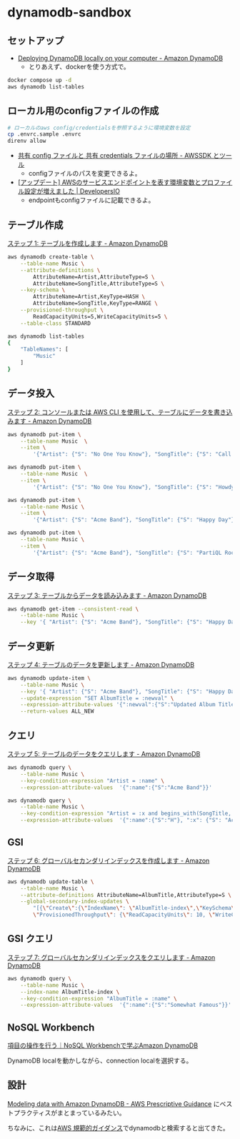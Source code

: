 # dynamodb-sandbox

## セットアップ

- [Deploying DynamoDB locally on your computer - Amazon DynamoDB](https://docs.aws.amazon.com/amazondynamodb/latest/developerguide/DynamoDBLocal.DownloadingAndRunning.html)
  - とりあえず、dockerを使う方式で。

```sh
docker compose up -d
aws dynamodb list-tables
```

## ローカル用のconfigファイルの作成

```sh
# ローカルのaws config/credentialsを参照するように環境変数を設定
cp .envrc.sample .envrc
direnv allow
```

- [共有 config ファイルと 共有 credentials ファイルの場所 - AWSSDK とツール](https://docs.aws.amazon.com/ja_jp/sdkref/latest/guide/file-location.html)
  - configファイルのパスを変更できるよ。
- [[アップデート] AWSのサービスエンドポイントを表す環境変数とプロファイル設定が増えました | DevelopersIO](https://dev.classmethod.jp/articles/aws-endpoint-url-environment-varable-is-supported-on-sdks/)
  - endpointもconfigファイルに記載できるよ。

## テーブル作成

[ステップ 1: テーブルを作成します - Amazon DynamoDB](https://docs.aws.amazon.com/ja_jp/amazondynamodb/latest/developerguide/getting-started-step-1.html)

```sh
aws dynamodb create-table \
    --table-name Music \
    --attribute-definitions \
        AttributeName=Artist,AttributeType=S \
        AttributeName=SongTitle,AttributeType=S \
    --key-schema \
        AttributeName=Artist,KeyType=HASH \
        AttributeName=SongTitle,KeyType=RANGE \
    --provisioned-throughput \
        ReadCapacityUnits=5,WriteCapacityUnits=5 \
    --table-class STANDARD

aws dynamodb list-tables
{
    "TableNames": [
        "Music"
    ]
}
```

## データ投入

[ステップ 2: コンソールまたは AWS CLI を使用して、テーブルにデータを書き込みます - Amazon DynamoDB](https://docs.aws.amazon.com/ja_jp/amazondynamodb/latest/developerguide/getting-started-step-2.html)

```sh
aws dynamodb put-item \
    --table-name Music  \
    --item \
        '{"Artist": {"S": "No One You Know"}, "SongTitle": {"S": "Call Me Today"}, "AlbumTitle": {"S": "Somewhat Famous"}, "Awards": {"N": "1"}}'

aws dynamodb put-item \
    --table-name Music  \
    --item \
        '{"Artist": {"S": "No One You Know"}, "SongTitle": {"S": "Howdy"}, "AlbumTitle": {"S": "Somewhat Famous"}, "Awards": {"N": "2"}}'

aws dynamodb put-item \
    --table-name Music \
    --item \
        '{"Artist": {"S": "Acme Band"}, "SongTitle": {"S": "Happy Day"}, "AlbumTitle": {"S": "Songs About Life"}, "Awards": {"N": "10"}}'

aws dynamodb put-item \
    --table-name Music \
    --item \
        '{"Artist": {"S": "Acme Band"}, "SongTitle": {"S": "PartiQL Rocks"}, "AlbumTitle": {"S": "Another Album Title"}, "Awards": {"N": "8"}}'
```

## データ取得

[ステップ 3: テーブルからデータを読み込みます - Amazon DynamoDB](https://docs.aws.amazon.com/ja_jp/amazondynamodb/latest/developerguide/getting-started-step-3.html)

```sh
aws dynamodb get-item --consistent-read \
    --table-name Music \
    --key '{ "Artist": {"S": "Acme Band"}, "SongTitle": {"S": "Happy Day"}}'
```

## データ更新

[ステップ 4: テーブルのデータを更新します - Amazon DynamoDB](https://docs.aws.amazon.com/ja_jp/amazondynamodb/latest/developerguide/getting-started-step-4.html)

```sh
aws dynamodb update-item \
    --table-name Music \
    --key '{ "Artist": {"S": "Acme Band"}, "SongTitle": {"S": "Happy Day"}}' \
    --update-expression "SET AlbumTitle = :newval" \
    --expression-attribute-values '{":newval":{"S":"Updated Album Title"}}' \
    --return-values ALL_NEW
```

## クエリ

[ステップ 5: テーブルのデータをクエリします - Amazon DynamoDB](https://docs.aws.amazon.com/ja_jp/amazondynamodb/latest/developerguide/getting-started-step-5.html)

```sh
aws dynamodb query \
    --table-name Music \
    --key-condition-expression "Artist = :name" \
    --expression-attribute-values  '{":name":{"S":"Acme Band"}}'

aws dynamodb query \
    --table-name Music \
    --key-condition-expression "Artist = :x and begins_with(SongTitle, :name)" \
    --expression-attribute-values  '{":name":{"S":"H"}, ":x": {"S": "Acme Band"}}'
```

## GSI

[ステップ 6: グローバルセカンダリインデックスを作成します - Amazon DynamoDB](https://docs.aws.amazon.com/ja_jp/amazondynamodb/latest/developerguide/getting-started-step-6.html)

```sh
aws dynamodb update-table \
    --table-name Music \
    --attribute-definitions AttributeName=AlbumTitle,AttributeType=S \
    --global-secondary-index-updates \
        "[{\"Create\":{\"IndexName\": \"AlbumTitle-index\",\"KeySchema\":[{\"AttributeName\":\"AlbumTitle\",\"KeyType\":\"HASH\"}], \
        \"ProvisionedThroughput\": {\"ReadCapacityUnits\": 10, \"WriteCapacityUnits\": 5      },\"Projection\":{\"ProjectionType\":\"ALL\"}}}]"
```

## GSI クエリ

[ステップ 7: グローバルセカンダリインデックスをクエリします - Amazon DynamoDB](https://docs.aws.amazon.com/ja_jp/amazondynamodb/latest/developerguide/getting-started-step-7.html)

```sh
aws dynamodb query \
    --table-name Music \
    --index-name AlbumTitle-index \
    --key-condition-expression "AlbumTitle = :name" \
    --expression-attribute-values  '{":name":{"S":"Somewhat Famous"}}'
```

## NoSQL Workbench

[項目の操作を行う｜NoSQL Workbenchで学ぶAmazon DynamoDB](https://zenn.dev/nobkovskii/books/d160fe953e0121/viewer/84ffcc)

DynamoDB localを動かしながら、connection localを選択する。

## 設計

[Modeling data with Amazon DynamoDB - AWS Prescriptive Guidance](https://docs.aws.amazon.com/prescriptive-guidance/latest/dynamodb-data-modeling/welcome.html) にベストプラクティスがまとまっているみたい。

ちなみに、これは[AWS 規範的ガイダンス](https://aws.amazon.com/jp/prescriptive-guidance/?apg-all-cards.sort-by=item.additionalFields.sortDate&apg-all-cards.sort-order=desc&awsf.apg-new-filter=*all&awsf.apg-content-type-filter=*all&awsf.apg-code-filter=*all&awsf.apg-category-filter=*all&awsf.apg-rtype-filter=*all&awsf.apg-isv-filter=*all&awsf.apg-product-filter=*all&awsf.apg-env-filter=*all&apg-all-cards.q=dynamodb&apg-all-cards.q_operator=AND&awsm.page-apg-all-cards=1)でdynamodbと検索すると出てきた。
